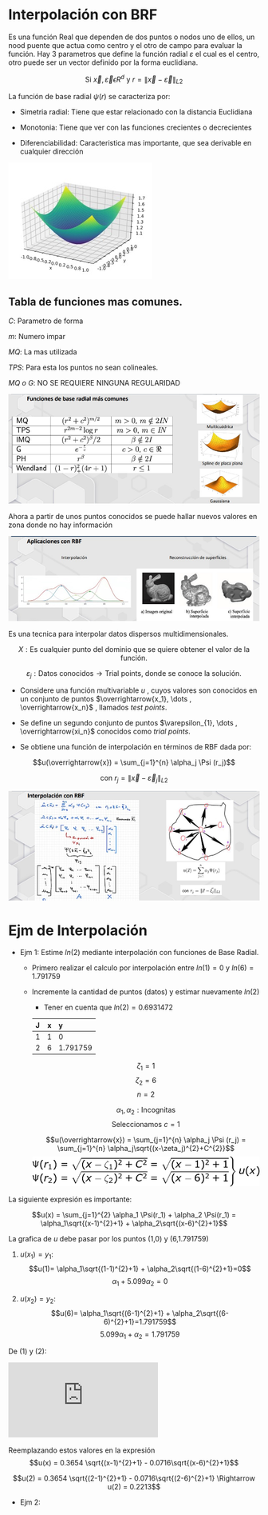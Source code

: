 # Interpolación con BRF

Es una función Real que dependen de dos puntos o nodos uno de ellos, un nood puente que actua como 
centro y el otro de campo para evaluar la función.
Hay 3 parametros que define la función radial $\varepsilon$ el cual es el centro, otro puede ser un
vector definido por la forma euclidiana.

$$\text{Si } \overrightarrow{x}, \overrightarrow{\varepsilon} \epsilon R^{d} \text{ y } r = \left \| \overrightarrow{x} - \overrightarrow{\varepsilon} \right \|_{L2}$$

La función de base radial $\psi (r)$ se caracteriza por:

- Simetria radial:
    Tiene que estar relacionado con la distancia Euclidiana

- Monotonia:
    Tiene que ver con las funciones crecientes o decrecientes

- Diferenciabilidad:
    Caracteristica mas importante, que sea derivable en cualquier dirección

![Alt text](Funciones%20de%20base%20radial.jpeg)

## Tabla de funciones mas comunes.
_C_: Parametro de forma

_m_: Numero impar

_MQ_: La mas utilizada

_TPS_: Para esta los puntos no sean colineales.

_MQ o G_: NO SE REQUIERE NINGUNA REGULARIDAD

![Alt text](Funciones%20de%20base%20radial%20mas%20comunes.jpeg)

Ahora a partir de unos puntos conocidos se puede hallar nuevos valores en zona donde no hay información

![Alt text](Aplicaciones%20con%20RBF.jpeg)

Es una tecnica para interpolar datos dispersos multidimensionales.

$$X: \text{Es cualquier punto del dominio que se quiere obtener el valor de la función.}$$

$${\varepsilon}_j: \text{Datos conocidos} \rightarrow  \text{Trial points, donde se conoce la solución}.$$

- Considere una función multivariable $u$ , cuyos valores son conocidos en un conjunto de puntos
$\overrightarrow{x_1}, \dots , \overrightarrow{x_n}$ , llamados _test points_.

- Se define un segundo conjunto de puntos $\varepsilon_{1}, \dots , \overrightarrow{xi_n}$ conocidos como _trial points_.

- Se obtiene una función de interpolación en términos de RBF dada por:

$$u(\overrightarrow{x}) = \sum_{j=1}^{n} \alpha_j \Psi (r_j)$$

$$\text{con } r_j = \left \| \overrightarrow{x} - \overrightarrow{\varepsilon}_j \right \|_{L2}$$

![Alt text](Interpolacion%20con%20RBF.jpeg)

# Ejm de Interpolación
- Ejm 1: Estime $ln(2)$ mediante interpolación con funciones de Base Radial.
    - Primero realizar el calculo por interpolación entre $ln(1) = 0$ y $ln(6) = 1.791759$
    - Incremente la cantidad de puntos (datos) y estimar nuevamente $ln(2)$
        * Tener en cuenta que $ln(2) = 0.6931472$

        | **J** | **x** | **y**    |
        |-------|:-----:|----------|
        | 1     | 1     | 0        |
        | 2     | 6     | 1.791759 |

        $$\zeta_1 = 1$$
        $$\zeta_2 = 6$$
        $$n = 2$$

        $$\alpha_1, \alpha_2: \text{Incognitas}$$
        $$\text{Seleccionamos } c = 1$$

        $$u(\overrightarrow{x}) = \sum_{j=1}^{n} \alpha_j \Psi (r_j) = \sum_{j=1}^{n} \alpha_j\sqrt{(x-\zeta_j)^{2}+C^{2}}$$
![Alt text](u(x).jpeg)

La siguiente expresión es importante:

$$u(x) = \sum_{j=1}^{2} \alpha_1 \Psi(r_1) + \alpha_2 \Psi(r_1) = \alpha_1\sqrt{(x-1)^{2}+1} + \alpha_2\sqrt{(x-6)^{2}+1}$$

La grafica de $u$ debe pasar por los puntos (1,0) y (6,1.791759)
1. $u(x_1) = y_1:$ 
$$u(1)= \alpha_1\sqrt{(1-1)^{2}+1} + \alpha_2\sqrt{(1-6)^{2}+1}=0$$
$$\alpha_1 + 5.099 \alpha_2 = 0$$

2. $u(x_2) = y_2:$ 
$$u(6)= \alpha_1\sqrt{(6-1)^{2}+1} + \alpha_2\sqrt{(6-6)^{2}+1}=1.791759$$
$$ 5.099 \alpha_1 + \alpha_2 = 1.791759$$

De (1) y (2):

![Alt text](https://latex.codecogs.com/gif.latex?%5Cinline%20%5Cbg_white%20%5Cfn_jvn%20%5CLARGE%20%5Cbegin%7Bbmatrix%7D%201%20%26%205.099%20%5C%5C%205.099%20%26%201%20%5Cend%7Bbmatrix%7D%20%5Cbegin%7Bbmatrix%7D%20%5Calpha_1%20%5C%5C%20%5Calpha_2%20%5Cend%7Bbmatrix%7D%20%3D%20%5Cbegin%7Bbmatrix%7D%200%20%5C%5C%201.791759%20%5Cend%7Bbmatrix%7D%20%5CRightarrow%20%5Cbegin%7Bmatrix%7D%20%5Calpha_1%20%3D%200.3654%20%5C%5C%20%5Calpha_2%20%3D%20-0.0716%20%5Cend%7Bmatrix%7D)

Reemplazando estos valores en la expresión
$$u(x) = 0.3654 \sqrt{(x-1)^{2}+1} - 0.0716\sqrt{(x-6)^{2}+1}$$

$$u(2) = 0.3654 \sqrt{(2-1)^{2}+1} - 0.0716\sqrt{(2-6)^{2}+1} \Rightarrow u(2) = 0.2213$$

- Ejm 2: